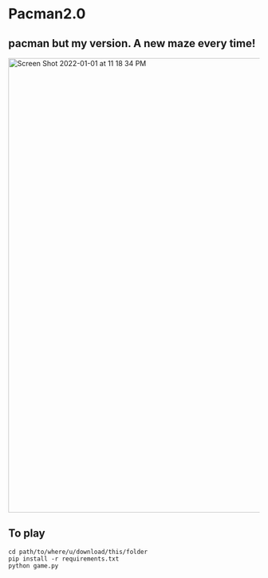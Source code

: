 # Pacman2.0

## pacman but my version. A new maze every time!
<img width="912" alt="Screen Shot 2022-01-01 at 11 18 34 PM" src="https://user-images.githubusercontent.com/86181184/147856903-f637f9ae-9fa5-4559-9e3c-12b92845423a.png">


## To play

```
cd path/to/where/u/download/this/folder
pip install -r requirements.txt
python game.py
```
